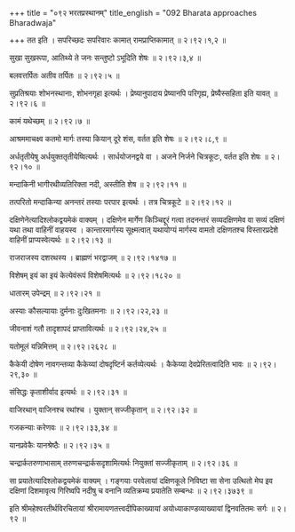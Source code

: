 +++
title = "०९२ भरतप्रस्थानम्"
title_english = "092 Bharata approaches Bharadwaja"

+++
तत इति । सपरिच्छदः सपरिवारः कामात् रामप्राप्तिकामात्  ॥  २।९२।१,२  ॥   

  

सुखा सुखरूपा, आतिथ्ये ते जनः सन्तुष्टो ऽभूदिति शेषः  ॥  २।९२।३,४  ॥   

  

बलवत्तर्पितः अतीव तर्पितः  ॥  २।९२।५  ॥   

  

सुप्रतिश्रयाः शोभनस्थानाः, शोभनगृहा इत्यर्थः । प्रेष्यानुपादाय प्रेष्यानपि परिगृह्य, प्रेष्यैस्सहिता इति यावत्  ॥  २।९२।६  ॥   

  

कामं यथेच्छम्  ॥  २।९२।७  ॥   

  

आश्रममाचक्ष्व कतमो मार्गः तस्या कियान् दूरे शंस, वर्तत इति शेषः  ॥  २।९२।८,९  ॥   

  

अर्धतृतीयेषु अर्धयुक्ततृतीयेष्वित्यर्थः । सार्धयोजनद्वये वा । अजने निर्जने चित्रकूटः, वर्तत इति शेषः  ॥  २।९२।१०  ॥   

  

मन्दाकिनी भागीरथीव्यतिरिक्ता नदी, अस्तीति शेष  ॥  २।९२।११  ॥   

  

तत्परितो मन्दाकिन्या अनन्तरं तस्याः परपार इत्यर्थः । तत्र चित्रकूटे  ॥  २।९२।१२  ॥   

दक्षिणेनेत्यादिश्लोकद्वयमेकं वाक्यम् । दक्षिणेन मार्गेण किञ्चिद्दूरं गत्वा तदनन्तरं सव्यदक्षिणमेव वा सव्यं दक्षिणं यथा तथा वाहिनीं वाहयस्व । कान्तारमार्गस्य सूक्ष्मत्वात् यथायोग्यं मार्गस्य वामतो दक्षिणतश्च विस्तारप्रदेशे वाहिनीं प्राप्यस्वेत्यर्थः  ॥  २।९२।१३  ॥   

  

राजराजस्य दशरथस्य । ब्राह्मणं भरद्वाजम्  ॥  २।९२।१४१७  ॥   

  

विशेषम् इयं का इयं केत्येवंरूपं विशेषमित्यर्थः  ॥  २।९२।१८२०  ॥   

  

धातारम् उपेन्द्रम्  ॥  २।९२।२१  ॥   

  

अस्याः कौसल्यायाः दुर्मनाः दुःखितमनाः  ॥  २।९२।२२,२३  ॥   

  

जीवनाशं गतौ तादृशापदं प्राप्तावित्यर्थः  ॥  २।९२।२४,२५  ॥   

  

यतोमूलं यन्निमित्तम्  ॥  २।९२।२६२८  ॥   

  

कैकेयी दोषेण नावगन्तव्या कैकेय्यां दोषदृष्टिर्न कर्तव्येत्यर्थः । कैकेय्या देवप्रेरितत्वादिति भावः  ॥  २।९२।२९,३०  ॥   

  

संसिद्धः कृताशीर्वाद इत्यर्थः  ॥  २।९२।३१  ॥   

  

वाजिरथान् वाजिनश्च रथांश्च । युक्तान् सज्जीकृतान्  ॥  २।९२।३२  ॥   

  

गजकन्याः करेणवः  ॥  २।९२।३३,३४  ॥   

  

यानप्रवेकैः यानश्रेष्ठैः  ॥  २।९२।३५  ॥   

  

चन्द्रार्कतरुणाभासाम् तरुणचन्द्रार्कसदृशामित्यर्थः नियुक्तां सज्जीकृताम्  ॥  २।९२।३६  ॥   

  

सा प्रयातेत्यादिश्लोकद्वयमेकं वाक्यम् । गङ्गयाः परवेलायां दक्षिणकूले निविष्टा सा सेना उत्थितो मेघ इव दक्षिणां दिशमावृत्य गिरिष्वपि नदीषु च वनानि व्यतिक्रम्य प्रयातेति सम्बन्धः  ॥  २।९२।३७३९  ॥   

  

इति श्रीमहेश्वरतीर्थविरचितायां श्रीरामायणतत्त्वदीपिकाख्यायां अयोध्याकाण्डव्याख्यायां द्विनवतितमः सर्गः  ॥  २।९२  ॥   

  

  

